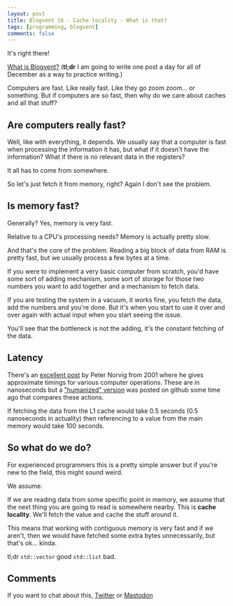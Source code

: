 ```yaml
---
layout: post
title: Blogvent 16 - Cache locality - What is that?
tags: [programming, blogvent]
comments: false
---
```


It's right there!

[What is Blogvent?](/2022-11-27-blogvent-calendar/) (**tl;dr** I am going to write one post a day for all of December as a way to practice writing.)

Computers are fast. Like really fast. Like they go zoom zoom... or something. But if computers are so fast, then why do we care about caches and all that stuff?

## Are computers really fast?

Well, like with everything, it depends. We usually say that a computer is fast when processing the information it has, but what if it doesn't have the information? What if there is no relevant data in the registers?

It all has to come from somewhere.

So let's just fetch it from memory, right? Again I don't see the problem.

## Is memory fast?

Generally? Yes, memory is very fast.

Relative to a CPU's processing needs? Memory is actually pretty slow.

And that's the core of the problem. Reading a big block of data from RAM is pretty fast, but we usually process a few bytes at a time.

If you were to implement a very basic computer from scratch, you'd have some sort of adding mechanism, some sort of storage for those two numbers you want to add together and a mechanism to fetch data.

If you are testing the system in a vacuum, it works fine, you fetch the data, add the numbers and you're done. But it's when you start to use it over and over again with actual input when you start seeing the issue.

You'll see that the bottleneck is not the adding, it's the constant fetching of the data.

## Latency

There's an [excellent post](http://norvig.com/21-days.html#answers) by Peter Norvig from 2001 where he gives approximate timings for various computer operations. These are in nanoseconds but a ["humanized" version](https://gist.github.com/hellerbarde/2843375) was posted on github some time ago that compares these actions.

If fetching the data from the L1 cache would take 0.5 seconds (0.5 nanoseconds in actuality) then referencing to a value from the main memory would take 100 seconds.

## So what do we do?

For experienced programmers this is a pretty simple answer but if you're new to the field, this might sound weird.

We assume.

If we are reading data from some specific point in memory, we assume that the next thing you are going to read is somewhere nearby. This is **cache locality**. We'll fetch the value and cache the stuff around it.

This means that working with contiguous memory is very fast and if we aren't, then we would have fetched some extra bytes unnecessarily, but that's ok... kinda.

tl;dr `std::vector` good `std::list` bad.

## Comments

If you want to chat about this, [Twitter](https://twitter.com/olafurw/status/1603797263352045568) or [Mastodon](https://mastodon.social/@olafurw/109524422281601552)